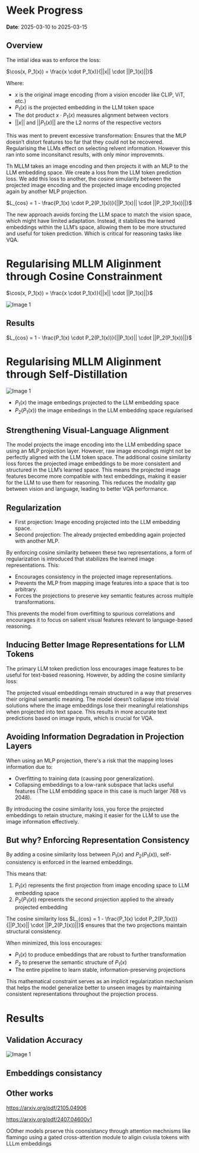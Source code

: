 # Week Progress

**Date**: 2025-03-10 to 2025-03-15


## Overview


The intial idea was to enforce the loss:

$\cos(x, P_1(x)) = \frac{x \cdot P_1(x)}{||x|| \cdot ||P_1(x)||}$

Where:

- $x$ is the original image encoding (from a vision encoder like CLIP, ViT, etc.)
- $P_1(x)$ is the projected embedding in the LLM token space
- The dot product $x \cdot P_1(x)$ measures alignment between vectors
- $||x||$ and $||P_1(x)||$ are the L2 norms of the respective vectors

This was ment to prevent excessive transformation: Ensures that the MLP doesn’t distort features too far that they could not be recovered. Regularising the LLMs effect on selecting relvent information.
However this ran into some inconsitanct results, with only minor improvemnts.


Th MLLM takes an image encoding and then projects it with an MLP to the LLM embedding space. We create a loss from the LLM token prediction loss. We add this loss to another, the cosine simularity between the projected image encoding and the projected image encoding projected again by another MLP projection.

$L_{cos} = 1 - \frac{P_1(x) \cdot P_2(P_1(x))}{||P_1(x)|| \cdot ||P_2(P_1(x))||}$


The new approach avoids forcing the LLM space to match the vision space, which might have limited adaptation. Instead, it stabilizes the learned embeddings within the LLM’s space, allowing them to be more structured and useful for token prediction. Which is critical for reasoning tasks like VQA.


# Regularising MLLM Aliginment through Cosine Constrainment

$\cos(x, P_1(x)) = \frac{x \cdot P_1(x)}{||x|| \cdot ||P_1(x)||}$

<img src="Images/mistake/Cosine_Constrainment.PNG" alt="Image 1" style="flex: 1; max-width: 100%; height: auto;">


## Results

$L_{cos} = 1 - \frac{P_1(x) \cdot P_2(P_1(x))}{||P_1(x)|| \cdot ||P_2(P_1(x))||}$



# Regularising MLLM Aliginment through Self-Distillation

<img src="Images/mistake/self-dsistillation.PNG" alt="Image 1" style="flex: 1; max-width: 100%; height: auto;">

- $P_1(x)$ the image embedings projected to the LLM embedding space
- $P_2(P_1(x))$ the image embedings in the LLM embedding space regularised

## Strengthening Visual-Language Alignment

The model projects the image encoding into the LLM embedding space using an MLP projection layer. However, raw image encodings might not be perfectly aligned with the LLM token space. The additional cosine similarity loss forces the projected image embeddings to be more consistent and structured in the LLM’s learned space. This means the projected image features become more compatible with text embeddings, making it easier for the LLM to use them for reasoning. This reduces the modality gap between vision and language, leading to better VQA performance.

## Regularization

- First projection: Image encoding projected into the LLM embedding space.
- Second projection: The already projected embedding again projected with another MLP.

By enforcing cosine similarity between these two representations, a form of regularization is introduced that stabilizes the learned image representations. This:

- Encourages consistency in the projected image representations.
- Prevents the MLP from mapping image features into a space that is too arbitrary.
- Forces the projections to preserve key semantic features across multiple transformations.

This prevents the model from overfitting to spurious correlations and encourages it to focus on salient visual features relevant to language-based reasoning.

## Inducing Better Image Representations for LLM Tokens


The primary LLM token prediction loss encourages image features to be useful for text-based reasoning. However, by adding the cosine similarity loss:

The projected visual embeddings remain structured in a way that preserves their original semantic meaning.
The model doesn’t collapse into trivial solutions where the image embeddings lose their meaningful relationships when projected into text space.
This results in more accurate text predictions based on image inputs, which is crucial for VQA.


## Avoiding Information Degradation in Projection Layers

When using an MLP projection, there's a risk that the mapping loses information due to:

- Overfitting to training data (causing poor generalization).
- Collapsing embeddings to a low-rank subspace that lacks useful features (The LLM embdding space in this case is much larger 768 vs 2048).

By introducing the cosine similarity loss, you force the projected embeddings to retain structure, making it easier for the LLM to use the image information effectively.

## But why? Enforcing Representation Consistency

By adding a cosine similarity loss between $P_1(x)$ and $P_2(P_1(x))$, self-consistency is enforced in the learned embeddings.

This means that:
1. $P_1(x)$ represents the first projection from image encoding space to LLM embedding space
2. $P_2(P_1(x))$ represents the second projection applied to the already projected embedding

The cosine similarity loss $L_{cos} = 1 - \frac{P_1(x) \cdot P_2(P_1(x))}{||P_1(x)|| \cdot ||P_2(P_1(x))||}$ ensures that the two projections maintain structural consistency.

When minimized, this loss encourages:
- $P_1(x)$ to produce embeddings that are robust to further transformation
- $P_2$ to preserve the semantic structure of $P_1(x)$
- The entire pipeline to learn stable, information-preserving projections

This mathematical constraint serves as an implicit regularization mechanism that helps the model generalize better to unseen images by maintaining consistent representations throughout the projection process.


# Results

## Validation Accuracy


<img src="Images/mistake/W&B Chart 13_03_2025, 18_31_32.png" alt="Image 1" style="flex: 1; max-width: 100%; height: auto;">


## Embeddings consistancy


## Other works


https://arxiv.org/pdf/2105.04906

https://arxiv.org/pdf/2407.04600v1

OOther models prserve this coonsistancy through attention mechnisms like flamingo using a gated cross-attention module to aligin cviusla tokens with LLLm embeddings